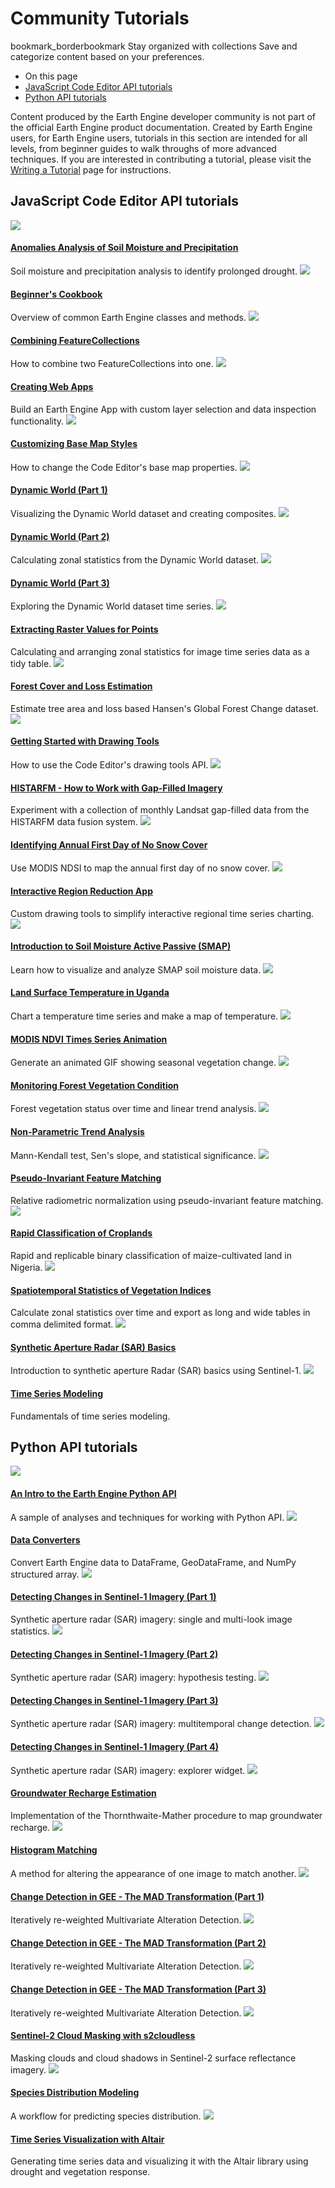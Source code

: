  
#  Community Tutorials
bookmark_borderbookmark Stay organized with collections  Save and categorize content based on your preferences.
  * On this page
  * [JavaScript Code Editor API tutorials](https://developers.google.com/earth-engine/tutorials/community/explore#javascript_code_editor_api_tutorials)
  * [Python API tutorials](https://developers.google.com/earth-engine/tutorials/community/explore#python_api_tutorials)


Content produced by the Earth Engine developer community is not part of the official Earth Engine product documentation. 
Created by Earth Engine users, for Earth Engine users, tutorials in this section are intended for all levels, from beginner guides to walk throughs of more advanced techniques.
If you are interested in contributing a tutorial, please visit the [Writing a Tutorial](https://developers.google.com/earth-engine/tutorials/community/write) page for instructions.
## JavaScript Code Editor API tutorials
[ ![](https://developers.google.com/static/earth-engine/tutorials/community/anomalies-analysis-smo-and-pre/thumbnail.png) ](https://developers.google.com/earth-engine/tutorials/community/anomalies-analysis-smo-and-pre)
#### [Anomalies Analysis of Soil Moisture and Precipitation ](https://developers.google.com/earth-engine/tutorials/community/anomalies-analysis-smo-and-pre)
Soil moisture and precipitation analysis to identify prolonged drought. 
[ ![](https://developers.google.com/static/earth-engine/tutorials/community/beginners-cookbook/thumbnail.png) ](https://developers.google.com/earth-engine/tutorials/community/beginners-cookbook)
#### [Beginner's Cookbook ](https://developers.google.com/earth-engine/tutorials/community/beginners-cookbook)
Overview of common Earth Engine classes and methods. 
[ ![](https://developers.google.com/static/earth-engine/tutorials/community/combining-feature-collections/thumbnail.png) ](https://developers.google.com/earth-engine/tutorials/community/combining-feature-collections)
#### [Combining FeatureCollections ](https://developers.google.com/earth-engine/tutorials/community/combining-feature-collections)
How to combine two FeatureCollections into one. 
[ ![](https://developers.google.com/static/earth-engine/tutorials/community/creating-web-apps/thumbnail.png) ](https://developers.google.com/earth-engine/tutorials/community/creating-web-apps)
#### [Creating Web Apps ](https://developers.google.com/earth-engine/tutorials/community/creating-web-apps)
Build an Earth Engine App with custom layer selection and data inspection functionality. 
[ ![](https://developers.google.com/static/earth-engine/tutorials/community/customizing-base-map-styles/thumbnail.png) ](https://developers.google.com/earth-engine/tutorials/community/customizing-base-map-styles)
#### [Customizing Base Map Styles ](https://developers.google.com/earth-engine/tutorials/community/customizing-base-map-styles)
How to change the Code Editor's base map properties. 
[ ![](https://developers.google.com/static/earth-engine/tutorials/community/introduction-to-dynamic-world-pt-1/thumbnail.png) ](https://developers.google.com/earth-engine/tutorials/community/introduction-to-dynamic-world-pt-1)
#### [Dynamic World (Part 1) ](https://developers.google.com/earth-engine/tutorials/community/introduction-to-dynamic-world-pt-1)
Visualizing the Dynamic World dataset and creating composites. 
[ ![](https://developers.google.com/static/earth-engine/tutorials/community/introduction-to-dynamic-world-pt-2/thumbnail.png) ](https://developers.google.com/earth-engine/tutorials/community/introduction-to-dynamic-world-pt-2)
#### [Dynamic World (Part 2) ](https://developers.google.com/earth-engine/tutorials/community/introduction-to-dynamic-world-pt-2)
Calculating zonal statistics from the Dynamic World dataset. 
[ ![](https://developers.google.com/static/earth-engine/tutorials/community/introduction-to-dynamic-world-pt-3/thumbnail.png) ](https://developers.google.com/earth-engine/tutorials/community/introduction-to-dynamic-world-pt-3)
#### [Dynamic World (Part 3) ](https://developers.google.com/earth-engine/tutorials/community/introduction-to-dynamic-world-pt-3)
Exploring the Dynamic World dataset time series. 
[ ![](https://developers.google.com/static/earth-engine/tutorials/community/extract-raster-values-for-points/thumbnail.png) ](https://developers.google.com/earth-engine/tutorials/community/extract-raster-values-for-points)
#### [Extracting Raster Values for Points ](https://developers.google.com/earth-engine/tutorials/community/extract-raster-values-for-points)
Calculating and arranging zonal statistics for image time series data as a tidy table. 
[ ![](https://developers.google.com/static/earth-engine/tutorials/community/forest-cover-loss-estimation/thumbnail.png) ](https://developers.google.com/earth-engine/tutorials/community/forest-cover-loss-estimation)
#### [Forest Cover and Loss Estimation ](https://developers.google.com/earth-engine/tutorials/community/forest-cover-loss-estimation)
Estimate tree area and loss based Hansen's Global Forest Change dataset. 
[ ![](https://developers.google.com/static/earth-engine/tutorials/community/drawing-tools/thumbnail.png) ](https://developers.google.com/earth-engine/tutorials/community/drawing-tools)
#### [Getting Started with Drawing Tools ](https://developers.google.com/earth-engine/tutorials/community/drawing-tools)
How to use the Code Editor's drawing tools API. 
[ ![](https://developers.google.com/static/earth-engine/tutorials/community/histarfm-cloud-and-gap-free-landsat/thumbnail.png) ](https://developers.google.com/earth-engine/tutorials/community/histarfm-cloud-and-gap-free-landsat)
#### [HISTARFM - How to Work with Gap-Filled Imagery ](https://developers.google.com/earth-engine/tutorials/community/histarfm-cloud-and-gap-free-landsat)
Experiment with a collection of monthly Landsat gap-filled data from the HISTARFM data fusion system. 
[ ![](https://developers.google.com/static/earth-engine/tutorials/community/identifying-first-day-no-snow/thumbnail.png) ](https://developers.google.com/earth-engine/tutorials/community/identifying-first-day-no-snow)
#### [Identifying Annual First Day of No Snow Cover ](https://developers.google.com/earth-engine/tutorials/community/identifying-first-day-no-snow)
Use MODIS NDSI to map the annual first day of no snow cover. 
[ ![](https://developers.google.com/static/earth-engine/tutorials/community/drawing-tools-region-reduction/thumbnail.png) ](https://developers.google.com/earth-engine/tutorials/community/drawing-tools-region-reduction)
#### [Interactive Region Reduction App ](https://developers.google.com/earth-engine/tutorials/community/drawing-tools-region-reduction)
Custom drawing tools to simplify interactive regional time series charting. 
[ ![](https://developers.google.com/static/earth-engine/tutorials/community/smap-soil-moisture/thumbnail.png) ](https://developers.google.com/earth-engine/tutorials/community/smap-soil-moisture)
#### [Introduction to Soil Moisture Active Passive (SMAP) ](https://developers.google.com/earth-engine/tutorials/community/smap-soil-moisture)
Learn how to visualize and analyze SMAP soil moisture data. 
[ ![](https://developers.google.com/static/earth-engine/tutorials/community/ph-ug-temp/thumbnail.png) ](https://developers.google.com/earth-engine/tutorials/community/ph-ug-temp)
#### [Land Surface Temperature in Uganda ](https://developers.google.com/earth-engine/tutorials/community/ph-ug-temp)
Chart a temperature time series and make a map of temperature. 
[ ![](https://developers.google.com/static/earth-engine/tutorials/community/modis-ndvi-time-series-animation/thumbnail.png) ](https://developers.google.com/earth-engine/tutorials/community/modis-ndvi-time-series-animation)
#### [MODIS NDVI Times Series Animation ](https://developers.google.com/earth-engine/tutorials/community/modis-ndvi-time-series-animation)
Generate an animated GIF showing seasonal vegetation change. 
[ ![](https://developers.google.com/static/earth-engine/tutorials/community/forest-vegetation-condition/thumbnail.png) ](https://developers.google.com/earth-engine/tutorials/community/forest-vegetation-condition)
#### [Monitoring Forest Vegetation Condition ](https://developers.google.com/earth-engine/tutorials/community/forest-vegetation-condition)
Forest vegetation status over time and linear trend analysis. 
[ ![](https://developers.google.com/static/earth-engine/tutorials/community/nonparametric-trends/thumbnail.png) ](https://developers.google.com/earth-engine/tutorials/community/nonparametric-trends)
#### [Non-Parametric Trend Analysis ](https://developers.google.com/earth-engine/tutorials/community/nonparametric-trends)
Mann-Kendall test, Sen's slope, and statistical significance. 
[ ![](https://developers.google.com/static/earth-engine/tutorials/community/pseudo-invariant-feature-matching/thumbnail.png) ](https://developers.google.com/earth-engine/tutorials/community/pseudo-invariant-feature-matching)
#### [Pseudo-Invariant Feature Matching ](https://developers.google.com/earth-engine/tutorials/community/pseudo-invariant-feature-matching)
Relative radiometric normalization using pseudo-invariant feature matching. 
[ ![](https://developers.google.com/static/earth-engine/tutorials/community/classify-maizeland-ng/thumbnail.png) ](https://developers.google.com/earth-engine/tutorials/community/classify-maizeland-ng)
#### [Rapid Classification of Croplands ](https://developers.google.com/earth-engine/tutorials/community/classify-maizeland-ng)
Rapid and replicable binary classification of maize-cultivated land in Nigeria. 
[ ![](https://developers.google.com/static/earth-engine/tutorials/community/spatiotemporal-image-statistics/thumbnail.png) ](https://developers.google.com/earth-engine/tutorials/community/spatiotemporal-image-statistics)
#### [Spatiotemporal Statistics of Vegetation Indices ](https://developers.google.com/earth-engine/tutorials/community/spatiotemporal-image-statistics)
Calculate zonal statistics over time and export as long and wide tables in comma delimited format. 
[ ![](https://developers.google.com/static/earth-engine/tutorials/community/sar-basics/thumbnail.png) ](https://developers.google.com/earth-engine/tutorials/community/sar-basics)
#### [Synthetic Aperture Radar (SAR) Basics ](https://developers.google.com/earth-engine/tutorials/community/sar-basics)
Introduction to synthetic aperture Radar (SAR) basics using Sentinel-1. 
[ ![](https://developers.google.com/static/earth-engine/tutorials/community/time-series-modeling/thumbnail.png) ](https://developers.google.com/earth-engine/tutorials/community/time-series-modeling)
#### [Time Series Modeling ](https://developers.google.com/earth-engine/tutorials/community/time-series-modeling)
Fundamentals of time series modeling. 
## Python API tutorials
[ ![](https://developers.google.com/static/earth-engine/tutorials/community/intro-to-python-api/thumbnail.png) ](https://developers.google.com/earth-engine/tutorials/community/intro-to-python-api)
#### [An Intro to the Earth Engine Python API ](https://developers.google.com/earth-engine/tutorials/community/intro-to-python-api)
A sample of analyses and techniques for working with Python API. 
[ ![](https://developers.google.com/static/earth-engine/tutorials/community/data-converters/thumbnail.png) ](https://developers.google.com/earth-engine/tutorials/community/data-converters)
#### [Data Converters ](https://developers.google.com/earth-engine/tutorials/community/data-converters)
Convert Earth Engine data to DataFrame, GeoDataFrame, and NumPy structured array. 
[ ![](https://developers.google.com/static/earth-engine/tutorials/community/detecting-changes-in-sentinel-1-imagery-pt-1/thumbnail.png) ](https://developers.google.com/earth-engine/tutorials/community/detecting-changes-in-sentinel-1-imagery-pt-1)
#### [Detecting Changes in Sentinel-1 Imagery (Part 1) ](https://developers.google.com/earth-engine/tutorials/community/detecting-changes-in-sentinel-1-imagery-pt-1)
Synthetic aperture radar (SAR) imagery: single and multi-look image statistics. 
[ ![](https://developers.google.com/static/earth-engine/tutorials/community/detecting-changes-in-sentinel-1-imagery-pt-2/thumbnail.png) ](https://developers.google.com/earth-engine/tutorials/community/detecting-changes-in-sentinel-1-imagery-pt-2)
#### [Detecting Changes in Sentinel-1 Imagery (Part 2) ](https://developers.google.com/earth-engine/tutorials/community/detecting-changes-in-sentinel-1-imagery-pt-2)
Synthetic aperture radar (SAR) imagery: hypothesis testing. 
[ ![](https://developers.google.com/static/earth-engine/tutorials/community/detecting-changes-in-sentinel-1-imagery-pt-3/thumbnail.png) ](https://developers.google.com/earth-engine/tutorials/community/detecting-changes-in-sentinel-1-imagery-pt-3)
#### [Detecting Changes in Sentinel-1 Imagery (Part 3) ](https://developers.google.com/earth-engine/tutorials/community/detecting-changes-in-sentinel-1-imagery-pt-3)
Synthetic aperture radar (SAR) imagery: multitemporal change detection. 
[ ![](https://developers.google.com/static/earth-engine/tutorials/community/detecting-changes-in-sentinel-1-imagery-pt-4/thumbnail.png) ](https://developers.google.com/earth-engine/tutorials/community/detecting-changes-in-sentinel-1-imagery-pt-4)
#### [Detecting Changes in Sentinel-1 Imagery (Part 4) ](https://developers.google.com/earth-engine/tutorials/community/detecting-changes-in-sentinel-1-imagery-pt-4)
Synthetic aperture radar (SAR) imagery: explorer widget. 
[ ![](https://developers.google.com/static/earth-engine/tutorials/community/groundwater-recharge-estimation/thumbnail.png) ](https://developers.google.com/earth-engine/tutorials/community/groundwater-recharge-estimation)
#### [Groundwater Recharge Estimation ](https://developers.google.com/earth-engine/tutorials/community/groundwater-recharge-estimation)
Implementation of the Thornthwaite-Mather procedure to map groundwater recharge. 
[ ![](https://developers.google.com/static/earth-engine/tutorials/community/histogram-matching/thumbnail.png) ](https://developers.google.com/earth-engine/tutorials/community/histogram-matching)
#### [Histogram Matching ](https://developers.google.com/earth-engine/tutorials/community/histogram-matching)
A method for altering the appearance of one image to match another. 
[ ![](https://developers.google.com/static/earth-engine/tutorials/community/imad-tutorial-pt1/thumbnail.png) ](https://developers.google.com/earth-engine/tutorials/community/imad-tutorial-pt1)
#### [Change Detection in GEE - The MAD Transformation (Part 1) ](https://developers.google.com/earth-engine/tutorials/community/imad-tutorial-pt1)
Iteratively re-weighted Multivariate Alteration Detection. 
[ ![](https://developers.google.com/static/earth-engine/tutorials/community/imad-tutorial-pt2/thumbnail.png) ](https://developers.google.com/earth-engine/tutorials/community/imad-tutorial-pt2)
#### [Change Detection in GEE - The MAD Transformation (Part 2) ](https://developers.google.com/earth-engine/tutorials/community/imad-tutorial-pt2)
Iteratively re-weighted Multivariate Alteration Detection. 
[ ![](https://developers.google.com/static/earth-engine/tutorials/community/imad-tutorial-pt3/thumbnail.png) ](https://developers.google.com/earth-engine/tutorials/community/imad-tutorial-pt3)
#### [Change Detection in GEE - The MAD Transformation (Part 3) ](https://developers.google.com/earth-engine/tutorials/community/imad-tutorial-pt3)
Iteratively re-weighted Multivariate Alteration Detection. 
[ ![](https://developers.google.com/static/earth-engine/tutorials/community/sentinel-2-s2cloudless/thumbnail.png) ](https://developers.google.com/earth-engine/tutorials/community/sentinel-2-s2cloudless)
#### [Sentinel-2 Cloud Masking with s2cloudless ](https://developers.google.com/earth-engine/tutorials/community/sentinel-2-s2cloudless)
Masking clouds and cloud shadows in Sentinel-2 surface reflectance imagery. 
[ ![](https://developers.google.com/static/earth-engine/tutorials/community/species-distribution-modeling/thumbnail.png) ](https://developers.google.com/earth-engine/tutorials/community/species-distribution-modeling)
#### [Species Distribution Modeling ](https://developers.google.com/earth-engine/tutorials/community/species-distribution-modeling)
A workflow for predicting species distribution. 
[ ![](https://developers.google.com/static/earth-engine/tutorials/community/time-series-visualization-with-altair/thumbnail.png) ](https://developers.google.com/earth-engine/tutorials/community/time-series-visualization-with-altair)
#### [Time Series Visualization with Altair ](https://developers.google.com/earth-engine/tutorials/community/time-series-visualization-with-altair)
Generating time series data and visualizing it with the Altair library using drought and vegetation response. 
